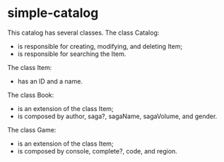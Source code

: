 # simple-catalog
This catalog has several classes.
The class Catalog:
* is responsible for creating, modifying, and deleting Item;
* is responsible for searching the Item.

The class Item:
* has an ID and a name.

The class Book:
* is an extension of the class Item;
* is composed by author, saga?, sagaName, sagaVolume, and gender.

The class Game:
* is an extension of the class Item;
* is composed by console, complete?, code, and region.

